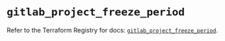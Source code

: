 # `gitlab_project_freeze_period`

Refer to the Terraform Registry for docs: [`gitlab_project_freeze_period`](https://registry.terraform.io/providers/gitlabhq/gitlab/16.8.1/docs/resources/project_freeze_period).
